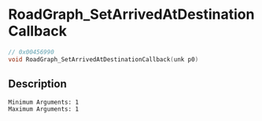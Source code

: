 # RoadGraph_SetArrivedAtDestinationCallback
```c
// 0x00456990
void RoadGraph_SetArrivedAtDestinationCallback(unk p0)
```
## Description
```
Minimum Arguments: 1
Maximum Arguments: 1
```
